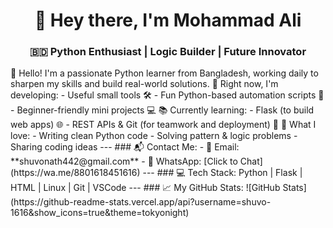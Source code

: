 <h1 align="center">👋 Hey there, I'm Mohammad Ali</h1>
<h3 align="center">🇧🇩 Python Enthusiast | Logic Builder | Future Innovator</h3>
🌟 Hello! I'm a passionate Python learner from Bangladesh, working daily to sharpen my skills and build real-world solutions.
🚀 Right now, I'm developing:
- Useful small tools 🛠️
- Fun Python-based automation scripts 🤖
- Beginner-friendly mini projects 💻
📚 Currently learning:
- Flask (to build web apps) 🌐
- REST APIs & Git (for teamwork and deployment) 🔁
🧠 What I love:
- Writing clean Python code
- Solving pattern & logic problems
- Sharing coding ideas
---
### 📬 Contact Me:
- 📧 Email: **shuvonath442@gmail.com**
- 📱 WhatsApp: [Click to Chat](https://wa.me/8801618451616)
---
### 💻 Tech Stack:
Python | Flask | HTML | Linux | Git | VSCode
---
### 📈 My GitHub Stats:
![GitHub Stats](https://github-readme-stats.vercel.app/api?username=shuvo-1616&show_icons=true&theme=tokyonight)
